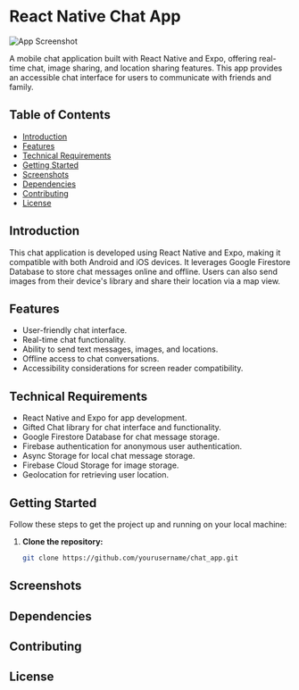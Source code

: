 # React Native Chat App

![App Screenshot](screenshot.png)

A mobile chat application built with React Native and Expo, offering real-time chat, image sharing, and location sharing features. This app provides an accessible chat interface for users to communicate with friends and family.

## Table of Contents

- [Introduction](#introduction)
- [Features](#features)
- [Technical Requirements](#technical-requirements)
- [Getting Started](#getting-started)
- [Screenshots](#screenshots)
- [Dependencies](#dependencies)
- [Contributing](#contributing)
- [License](#license)

## Introduction

This chat application is developed using React Native and Expo, making it compatible with both Android and iOS devices. It leverages Google Firestore Database to store chat messages online and offline. Users can also send images from their device's library and share their location via a map view.

## Features

- User-friendly chat interface.
- Real-time chat functionality.
- Ability to send text messages, images, and locations.
- Offline access to chat conversations.
- Accessibility considerations for screen reader compatibility.

## Technical Requirements

- React Native and Expo for app development.
- Gifted Chat library for chat interface and functionality.
- Google Firestore Database for chat message storage.
- Firebase authentication for anonymous user authentication.
- Async Storage for local chat message storage.
- Firebase Cloud Storage for image storage.
- Geolocation for retrieving user location.

## Getting Started

Follow these steps to get the project up and running on your local machine:

1. **Clone the repository:**

   ```bash
   git clone https://github.com/yourusername/chat_app.git

## Screenshots


## Dependencies


## Contributing


## License
